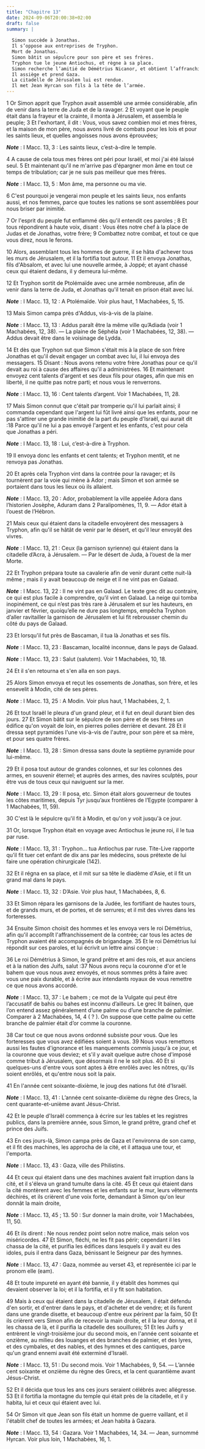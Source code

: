 ```yaml
---
title: "Chapitre 13"
date: 2024-09-06T20:00:38+02:00
draft: false
summary: |
  
  Simon succède à Jonathas.
  Il s’oppose aux entreprises de Tryphon.
  Mort de Jonathas.
  Simon bâtit un sépulcre pour son père et ses frères.
  Tryphon tue le jeune Antiochus, et règne à sa place.
  Simon recherche l’amitié de Démétrius Nicanor, et obtient l’affranchissement de son pays.
  Il assiège et prend Gaza.
  La citadelle de Jérusalem lui est rendue.
  Il met Jean Hyrcan son fils à la tête de l’armée.
---
```



1 Or Simon apprit que Tryphon avait assemblé une armée considérable, afin de venir dans la terre de Juda et de la ravager. 2 Et voyant que le peuple était dans la frayeur et la crainte, il monta à Jérusalem, et assembla le peuple; 3 Et l'exhortant, il dit : Vous, vous savez combien moi et mes frères, et la maison de mon père, nous avons livré de combats pour les lois et pour les saints lieux, et quelles angoisses nous avons éprouvées;

***Note*** :  I Macc. 13, 3 : Les saints lieux, c’est-à-dire le temple.

4 A cause de cela tous mes frères ont péri pour Israël, et moi j'ai été laissé seul. 5 Et maintenant qu'il ne m'arrive pas d'épargner mon âme en tout ce temps de tribulation; car je ne suis pas meilleur que mes frères.

***Note*** :  I Macc. 13, 5 : Mon âme, ma personne ou ma vie.

6 C'est pourquoi je vengerai mon peuple et les saints lieux, nos enfants aussi, et nos femmes, parce que toutes les nations se sont assemblées pour nous briser par inimitié.


7 Or l'esprit du peuple fut enflammé dès qu'il entendit ces paroles ; 8 Et tous répondirent à haute voix, disant : Vous êtes notre chef à la place de Judas et de Jonathas, votre frère; 9 Combattez notre combat, et tout ce que vous direz, nous le ferons.


10 Alors, assemblant tous les hommes de guerre, il se hâta d'achever tous les murs de Jérusalem, et il la fortifia tout autour. 11 Et il envoya Jonathas, fils d'Absalom, et avec lui une nouvelle armée, à Joppé; et ayant chassé ceux qui étaient dedans, il y demeura lui-même.


12 Et Tryphon sortit de Ptolémaïde avec une armée nombreuse, afin de venir dans la terre de Juda, et Jonathas qu'il tenait en prison était avec lui.

***Note*** :  I Macc. 13, 12 : A Ptolémaïde. Voir plus haut, 1 Machabées, 5, 15.

13 Mais Simon campa près d'Addus, vis-à-vis de la plaine.

***Note*** :  I Macc. 13, 13 : Addus paraît être la même ville qu’Adiada (voir 1 Machabées, 12, 38). ― La plaine de Séphéla (voir 1 Machabées, 12, 38). ― Addus devait être dans le voisinage de Lydda.

14 Et dès que Tryphon sut que Simon s'était mis à la place de son frère Jonathas et qu'il devait engager un combat avec lui, il lui envoya des messagers. 15 Disant : Nous avons retenu votre frère Jonathas pour ce qu'il devait au roi à cause des affaires qu'il a administrées. 16 Et maintenant envoyez cent talents d'argent et ses deux fils pour otages, afin que mis en liberté, il ne quitte pas notre parti; et nous vous le renverrons.

***Note*** :  I Macc. 13, 16 : Cent talents d’argent. Voir 1 Machabées, 11, 28.


17 Mais Simon connut que c'était par tromperie qu'il lui parlait ainsi; il commanda cependant que l'argent lui fût livré ainsi que les enfants, pour ne pas s'attirer une grande inimitié de la part du peuple d'Israël, qui aurait dit :18 Parce qu'il ne lui a pas envoyé l'argent et les enfants, c'est pour cela que Jonathas a péri.

***Note*** :  I Macc. 13, 18 : Lui, c’est-à-dire à Tryphon.

19 Il envoya donc les enfants et cent talents; et Tryphon mentit, et ne renvoya pas Jonathas.


20 Et après cela Tryphon vint dans la contrée pour la ravager; et ils tournèrent par la voie qui mène à Ador ; mais Simon et son armée se portaient dans tous les lieux où ils allaient.

***Note*** :  I Macc. 13, 20 : Ador, probablement la ville appelée Adora dans l’historien Josèphe, Aduram dans 2 Paralipomènes, 11, 9. ― Ador était à l’ouest de l’Hébron.

21 Mais ceux qui étaient dans la citadelle envoyèrent des messagers à Tryphon, afin qu'il se hâtât de venir par le désert, et qu'il leur envoyât des vivres.

***Note*** :  I Macc. 13, 21 : Ceux (la garnison syrienne) qui étaient dans la citadelle d’Acra, à Jérusalem. ― Par le désert de Juda, à l’ouest de la mer Morte.

22 Et Tryphon prépara toute sa cavalerie afin de venir durant cette nuit-là même ; mais il y avait beaucoup de neige et il ne vint pas en Galaad.

***Note*** :  I Macc. 13, 22 : Il ne vint pas en Galaad. Le texte grec dit au contraire, ce qui est plus facile à comprendre, qu’il vint en Galaad. La neige qui tomba inopinément, ce qui n’est pas très rare à Jérusalem et sur les hauteurs, en janvier et février, quoiqu’elle ne dure pas longtemps, empêcha Tryphon d’aller ravitailler la garnison de Jérusalem et lui fit rebrousser chemin du côté du pays de Galaad.

23 Et lorsqu'il fut près de Bascaman, il tua là Jonathas et ses fils.

***Note*** :  I Macc. 13, 23 : Bascaman, localité inconnue, dans le pays de Galaad.

***Note*** :  I Macc. 13, 23 : Salut (salutem). Voir 1 Machabées, 10, 18.

24 Et il s'en retourna et s'en alla en son pays.


25 Alors Simon envoya et reçut les ossements de Jonathas, son frère, et les ensevelit à Modin, cité de ses pères.

***Note*** :  I Macc. 13, 25 : A Modin. Voir plus haut, 1 Machabées, 2, 1.

26 Et tout Israël le pleura d'un grand pleur, et il fut en deuil durant bien des jours. 27 Et Simon bâtit sur le sépulcre de son père et de ses frères un édifice qu'on voyait de loin, en pierres polies derrière et devant. 28 Et il dressa sept pyramides l'une vis-à-vis de l'autre, pour son père et sa mère, et pour ses quatre frères.

***Note*** :  I Macc. 13, 28 : Simon dressa sans doute la septième pyramide pour lui-même.

29 Et il posa tout autour de grandes colonnes, et sur les colonnes des armes, en souvenir éternel; et auprès des armes, des navires sculptés, pour être vus de tous ceux qui naviguent sur la mer.

***Note*** :  I Macc. 13, 29 : Il posa, etc. Simon était alors gouverneur de toutes les côtes maritimes, depuis Tyr jusqu’aux frontières de l’Egypte (comparer à 1 Machabées, 11, 59).

30 C'est là le sépulcre qu'il fit à Modin, et qu'on y voit jusqu'à ce jour.


31 Or, lorsque Tryphon était en voyage avec Antiochus le jeune roi, il le tua par ruse.

***Note*** :  I Macc. 13, 31 : Tryphon… tua Antiochus par ruse. Tite-Live rapporte qu’il fit tuer cet enfant de dix ans par les médecins, sous prétexte de lui faire une opération chirurgicale (142).

32 Et il régna en sa place, et il mit sur sa tête le diadème d'Asie, et il fit un grand mal dans le pays.

***Note*** :  I Macc. 13, 32 : D’Asie. Voir plus haut, 1 Machabées, 8, 6.


33 Et Simon répara les garnisons de la Judée, les fortifiant de hautes tours, et de grands murs, et de portes, et de serrures; et il mit des vivres dans les forteresses.


34 Ensuite Simon choisit des hommes et les envoya vers le roi Démétrius, afin qu'il accomplît l'affranchissement de la contrée; car tous les actes de Tryphon avaient été accompagnés de brigandage. 35 Et le roi Démétrius lui répondit sur ces paroles, et lui écrivit un lettre ainsi conçue :


36 Le roi Démétrius à Simon, le grand prêtre et ami des rois, et aux anciens et à la nation des Juifs, salut :37 Nous avons reçu la couronne d'or et le bahem que vous nous avez envoyés, et nous sommes prêts à faire avec vous une paix durable, et à écrire aux intendants royaux de vous remettre ce que nous avons accordé.

***Note*** :  I Macc. 13, 37 : Le bahem ; ce mot de la Vulgate qui peut être l’accusatif de bahis ou bahes est inconnu d’ailleurs. Le grec lit baïnen, que l’on entend assez généralement d’une palme ou d’une branche de palmier. Comparer à 2 Machabées, 14, 4 ( ? ). On suppose que cette palme ou cette branche de palmier était d’or comme la couronne.

38 Car tout ce que nous avons ordonné subsiste pour vous. Que les forteresses que vous avez édifiées soient à vous. 39 Nous vous remettons aussi les fautes d'ignorance et les manquements commis jusqu'à ce jour, et la couronne que vous deviez; et s'il y avait quelque autre chose d'imposé comme tribut à Jérusalem, que désormais il ne le soit plus. 40 Et si quelques-uns d'entre vous sont aptes à être enrôlés avec les nôtres, qu'ils soient enrôlés, et qu'entre nous soit la paix.


41 En l'année cent soixante-dixième, le joug des nations fut ôté d'Israël.

***Note*** :  I Macc. 13, 41 : L’année cent soixante-dixième du règne des Grecs, la cent quarante-et-unième avant Jésus-Christ.

42 Et le peuple d'Israël commença à écrire sur les tables et les registres publics, dans la première année, sous Simon, le grand prêtre, grand chef et prince des Juifs.


43 En ces jours-là, Simon campa près de Gaza et l'environna de son camp, et il fit des machines, les approcha de la cité, et il attaqua une tour, et l'emporta.

***Note*** :  I Macc. 13, 43 : Gaza, ville des Philistins.

44 Et ceux qui étaient dans une des machines avaient fait irruption dans la cité, et il s'éleva un grand tumulte dans la cité. 45 Et ceux qui étaient dans la cité montèrent avec les femmes et les enfants sur le mur, leurs vêtements déchirés, et ils crièrent d'une voix forte, demandant à Simon qu'on leur donnât la main droite,

***Note*** :  I Macc. 13, 45 ; 13. 50 : Sur donner la main droite, voir 1 Machabées, 11, 50.

46 Et ils dirent : Ne nous rendez point selon notre malice, mais selon vos miséricordes. 47 Et Simon, fléchi, ne les fit pas périr; cependant il les chassa de la cité, et purifia les édifices dans lesquels il y avait eu des idoles, puis il entra dans Gaza, bénissant le Seigneur par des hymnes.

***Note*** :  I Macc. 13, 47 : Gaza, nommée au verset 43, et représentée ici par le pronom elle (eam).

48 Et toute impureté en ayant été bannie, il y établit des hommes qui devaient observer la loi; et il la fortifia, et il y fit son habitation.


49 Mais à ceux qui étaient dans la citadelle de Jérusalem, il était défendu d'en sortir, et d'entrer dans le pays, et d'acheter et de vendre; et ils furent dans une grande disette, et beaucoup d'entre eux périrent par la faim, 50 Et ils crièrent vers Simon afin de recevoir la main droite, et il la leur donna, et il les chassa de là, et il purifia la citadelle des souillures; 51 Et les Juifs y entrèrent le vingt-troisième jour du second mois, en l'année cent soixante et onzième, au milieu des louanges et des branches de palmier, et des lyres, et des cymbales, et des nables, et des hymnes et des cantiques, parce qu'un grand ennemi avait été exterminé d'Israël.

***Note*** :  I Macc. 13, 51 : Du second mois. Voir 1 Machabées, 9, 54. ― L’année cent soixante et onzième du règne des Grecs, et la cent quarantième avant Jésus-Christ.

52 Et il décida que tous les ans ces jours seraient célébrés avec allégresse. 53 Et il fortifia la montagne du temple qui était près de la citadelle, et il y habita, lui et ceux qui étaient avec lui.


54 Or Simon vit que Jean son fils était un homme de guerre vaillant, et il l'établit chef de toutes les armées; et Jean habita à Gazara.

***Note*** :  I Macc. 13, 54 : Gazara. Voir 1 Machabées, 14, 34. ― Jean, surnommé Hyrcan. Voir plus loin, 1 Machabées, 16, 1.

